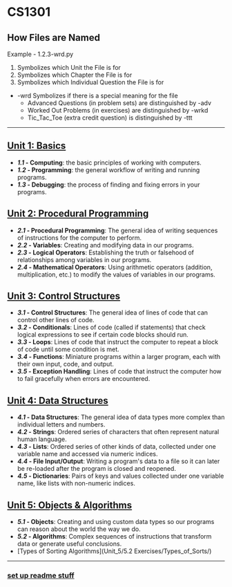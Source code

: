 # **CS1301**

## How Files are Named
Example - 1.2.3-wrd.py
1. Symbolizes which Unit the File is for
2. Symbolizes which Chapter the File is for
3. Symbolizes which Individual Question the File is for
- -wrd Symbolizes if there is a special meaning for the file
    - Advanced Questions (in problem sets) are distinguished by -adv
    - Worked Out Problems (in exercises) are distinguished by -wrkd
    - Tic_Tac_Toe (extra credit question) is distinguished by -ttt
---
## [Unit 1: Basics](/Unit_1/)

- **_1.1_ - Computing**: the basic principles of working with computers.
- **_1.2_ - Programming**: the general workflow of writing and running programs.
- **_1.3_ - Debugging**: the process of finding and fixing errors in your programs.

## [Unit 2: Procedural Programming](/Unit_2/)

- **_2.1_ - Procedural Programming**: The general idea of writing sequences of instructions for the computer to perform.
- **_2.2_ - Variables**: Creating and modifying data in our programs.
- **_2.3_ - Logical Operators**: Establishing the truth or falsehood of relationships among variables in our programs.
- **_2.4_ - Mathematical Operators**: Using arithmetic operators (addition, multiplication, etc.) to modify the values of variables in our programs.

## [Unit 3: Control Structures](/Unit_3/)

- **_3.1_ - Control Structures**: The general idea of lines of code that can control other lines of code.
- **_3.2_ - Conditionals**: Lines of code (called if statements) that check logical expressions to see if certain code blocks should run.
- **_3.3_ - Loops**: Lines of code that instruct the computer to repeat a block of code until some condition is met.
- **_3.4_ - Functions**: Miniature programs within a larger program, each with their own input, code, and output.
- **_3.5_ - Exception Handling**: Lines of code that instruct the computer how to fail gracefully when errors are encountered.

## [Unit 4: Data Structures](/Unit_4/)

- **_4.1_ - Data Structures**: The general idea of data types more complex than individual letters and numbers.
- **_4.2_ - Strings**: Ordered series of characters that often represent natural human language.
- **_4.3_ - Lists**: Ordered series of other kinds of data, collected under one variable name and accessed via numeric indices.
- **_4.4_ - File Input/Output**: Writing a program's data to a file so it can later be re-loaded after the program is closed and reopened.
- **_4.5_ - Dictionaries**: Pairs of keys and values collected under one variable name, like lists with non-numeric indices.

## [Unit 5: Objects & Algorithms](/Unit_5/)

- **_5.1_ - Objects**: Creating and using custom data types so our programs can reason about the world the way we do.
- **_5.2_ - Algorithms**: Complex sequences of instructions that transform data or generate useful conclusions.
- [Types of Sorting Algorithms](Unit_5/5.2 Exercises/Types_of_Sorts/)

---
### [**set up readme stuff**](https://docs.github.com/en/get-started/writing-on-github/getting-started-with-writing-and-formatting-on-github/basic-writing-and-formatting-syntax)
